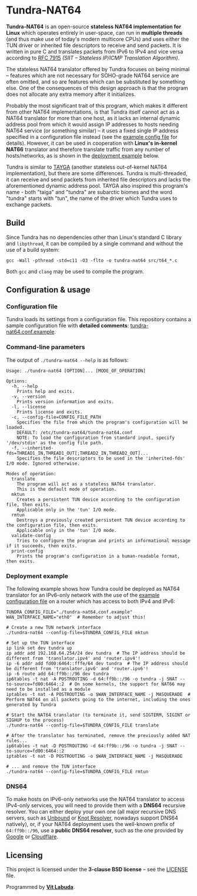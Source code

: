 <!--
Copyright (c) 2022 Vít Labuda. All rights reserved.

Redistribution and use in source and binary forms, with or without modification, are permitted provided that the
following conditions are met:
 1. Redistributions of source code must retain the above copyright notice, this list of conditions and the following
    disclaimer.
 2. Redistributions in binary form must reproduce the above copyright notice, this list of conditions and the
    following disclaimer in the documentation and/or other materials provided with the distribution.
 3. Neither the name of the copyright holder nor the names of its contributors may be used to endorse or promote
    products derived from this software without specific prior written permission.

THIS SOFTWARE IS PROVIDED BY THE COPYRIGHT HOLDERS AND CONTRIBUTORS "AS IS" AND ANY EXPRESS OR IMPLIED WARRANTIES,
INCLUDING, BUT NOT LIMITED TO, THE IMPLIED WARRANTIES OF MERCHANTABILITY AND FITNESS FOR A PARTICULAR PURPOSE ARE
DISCLAIMED. IN NO EVENT SHALL THE COPYRIGHT HOLDER OR CONTRIBUTORS BE LIABLE FOR ANY DIRECT, INDIRECT, INCIDENTAL,
SPECIAL, EXEMPLARY, OR CONSEQUENTIAL DAMAGES (INCLUDING, BUT NOT LIMITED TO, PROCUREMENT OF SUBSTITUTE GOODS OR
SERVICES; LOSS OF USE, DATA, OR PROFITS; OR BUSINESS INTERRUPTION) HOWEVER CAUSED AND ON ANY THEORY OF LIABILITY,
WHETHER IN CONTRACT, STRICT LIABILITY, OR TORT (INCLUDING NEGLIGENCE OR OTHERWISE) ARISING IN ANY WAY OUT OF THE USE
OF THIS SOFTWARE, EVEN IF ADVISED OF THE POSSIBILITY OF SUCH DAMAGE.
-->

# Tundra-NAT64
**Tundra-NAT64** is an open-source **stateless NAT64 implementation for Linux** which operates entirely in user-space, 
can run in **multiple threads** (and thus make use of today's modern multicore CPUs) and uses either the TUN driver or 
inherited file descriptors to receive and send packets. It is written in pure C and translates packets from IPv6 to 
IPv4 and vice versa according to [RFC 7915](https://datatracker.ietf.org/doc/html/rfc7915) *(SIIT – Stateless IP/ICMP 
Translation Algorithm)*.

The stateless NAT64 translator offered by Tundra focuses on being minimal – features which are not necessary for 
SOHO-grade NAT64 service are often omitted, and so are features which can be substituted by something else. One of the
consequences of this design approach is that the program does not allocate any extra memory after it initializes.

Probably the most significant trait of this program, which makes it different from other NAT64 implementations, is that 
Tundra itself cannot act as a NAT64 translator for more than one host, as it lacks an internal dynamic address pool from 
which it would assign IP addresses to hosts needing NAT64 service (or something similar) – it uses a fixed single IP 
address specified in a configuration file instead (see the [example config file](tundra-nat64.conf.example) for details). 
However, it can be used in cooperation with **Linux's in-kernel NAT66** translator and therefore translate traffic from 
any number of hosts/networks, as is shown in the [deployment example](#deployment-example) below.

Tundra is similar to [TAYGA](http://www.litech.org/tayga/) (another stateless out-of-kernel NAT64 implementation), but
there are some differences. Tundra is multi-threaded, it can receive and send packets from inherited file descriptors
and lacks the aforementioned dynamic address pool. TAYGA also inspired this program's name - both "taiga" and "tundra"
are subarctic biomes and the word "tundra" starts with "tun", the name of the driver which Tundra uses to exchange 
packets.



## Build
Since Tundra has no dependencies other than Linux's standard C library and `libpthread`, it can be compiled by a single 
command and without the use of a build system: 
```shell
gcc -Wall -pthread -std=c11 -O3 -flto -o tundra-nat64 src/t64_*.c
```
Both `gcc` and `clang` may be used to compile the program.



## Configuration & usage

### Configuration file
Tundra loads its settings from a configuration file. This repository contains a sample configuration file with 
**detailed comments**: [tundra-nat64.conf.example](tundra-nat64.conf.example).

### Command-line parameters
The output of `./tundra-nat64 --help` is as follows:
```
Usage: ./tundra-nat64 [OPTION]... [MODE_OF_OPERATION]

Options:
  -h, --help
    Prints help and exits.
  -v, --version
    Prints version information and exits.
  -l, --license
    Prints license and exits.
  -c, --config-file=CONFIG_FILE_PATH
    Specifies the file from which the program's configuration will be loaded.
    DEFAULT: /etc/tundra-nat64/tundra-nat64.conf
    NOTE: To load the configuration from standard input, specify '/dev/stdin' as the config file path.
  -f, --inherited-fds=THREAD1_IN,THREAD1_OUT[;THREAD2_IN,THREAD2_OUT]...
    Specifies the file descriptors to be used in the 'inherited-fds' I/O mode. Ignored otherwise.

Modes of operation:
  translate
    The program will act as a stateless NAT64 translator.
    This is the default mode of operation.
  mktun
    Creates a persistent TUN device according to the configuration file, then exits.
    Applicable only in the 'tun' I/O mode.
  rmtun
    Destroys a previously created persistent TUN device according to the configuration file, then exits.
    Applicable only in the 'tun' I/O mode.
  validate-config
    Tries to configure the program and prints an informational message if it succeeds, then exits.
  print-config
    Prints the program's configuration in a human-readable format, then exits.
```

### Deployment example
The following example shows how Tundra could be deployed as NAT64 translator for an IPv6-only network with the use 
of the [example configuration file](tundra-nat64.conf.example) on a router which has access to both IPv4 and IPv6:
```shell
TUNDRA_CONFIG_FILE="./tundra-nat64.conf.example"
WAN_INTERFACE_NAME="eth0"  # Remember to adjust this!

# Create a new TUN network interface
./tundra-nat64 --config-file=$TUNDRA_CONFIG_FILE mktun

# Set up the TUN interface
ip link set dev tundra up
ip addr add 192.168.64.254/24 dev tundra  # The IP address should be different from 'translator.ipv4' and 'router.ipv4'!
ip -6 addr add fd00:6464::fffe/64 dev tundra  # The IP address should be different from 'translator.ipv6' and 'router.ipv6'!
ip -6 route add 64:ff9b::/96 dev tundra
ip6tables -t nat -A POSTROUTING -d 64:ff9b::/96 -o tundra -j SNAT --to-source=fd00:6464::2  # On some kernels, the support for NAT66 may need to be installed as a module
iptables -t nat -A POSTROUTING -o $WAN_INTERFACE_NAME -j MASQUERADE  # Perform NAT44 on all packets going to the internet, including the ones generated by Tundra

# Start the NAT64 translator (to terminate it, send SIGTERM, SIGINT or SIGHUP to the process)
./tundra-nat64 --config-file=$TUNDRA_CONFIG_FILE translate

# After the translator has terminated, remove the previously added NAT rules...
ip6tables -t nat -D POSTROUTING -d 64:ff9b::/96 -o tundra -j SNAT --to-source=fd00:6464::2
iptables -t nat -D POSTROUTING -o $WAN_INTERFACE_NAME -j MASQUERADE

# ... and remove the TUN interface
./tundra-nat64 --config-file=$TUNDRA_CONFIG_FILE rmtun
```

### DNS64
To make hosts on IPv6-only networks use the NAT64 translator to access IPv4-only services, you will need to provide them
with a **DNS64** recursive resolver. You can either deploy your own one (all major recursive DNS servers, such as 
[Unbound](https://github.com/NLnetLabs/unbound/blob/master/doc/README.DNS64) or 
[Knot Resolver](https://knot-resolver.readthedocs.io/en/stable/modules-dns64.html), nowadays support DNS64 natively),
or, if your NAT64 deployment uses the well-known prefix of `64:ff9b::/96`, use a **public DNS64 resolver**, such as the 
one provided by [Google](https://developers.google.com/speed/public-dns/docs/dns64) or 
[Cloudflare](https://developers.cloudflare.com/1.1.1.1/infrastructure/ipv6-networks/).



## Licensing
This project is licensed under the **3-clause BSD license** – see the [LICENSE](LICENSE) file.

Programmed by **[Vít Labuda](https://vitlabuda.cz/)**.
